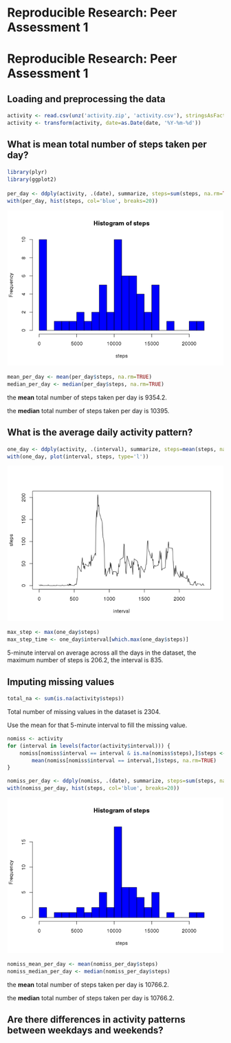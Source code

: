 # Reproducible Research: Peer Assessment 1
# Reproducible Research: Peer Assessment 1


## Loading and preprocessing the data


```r
activity <- read.csv(unz('activity.zip', 'activity.csv'), stringsAsFactors=FALSE)
activity <- transform(activity, date=as.Date(date, '%Y-%m-%d'))
```

## What is mean total number of steps taken per day?


```r
library(plyr)
library(ggplot2)

per_day <- ddply(activity, .(date), summarize, steps=sum(steps, na.rm=TRUE))
with(per_day, hist(steps, col='blue', breaks=20))
```

![](PA1_template_files/figure-html/unnamed-chunk-2-1.png) 


```r
mean_per_day <- mean(per_day$steps, na.rm=TRUE)
median_per_day <- median(per_day$steps, na.rm=TRUE)
```

the **mean** total number of steps taken per day is 9354.2.

the **median** total number of steps taken per day is 10395.

## What is the average daily activity pattern?


```r
one_day <- ddply(activity, .(interval), summarize, steps=mean(steps, na.rm=TRUE))
with(one_day, plot(interval, steps, type='l'))
```

![](PA1_template_files/figure-html/unnamed-chunk-4-1.png) 


```r
max_step <- max(one_day$steps)
max_step_time <- one_day$interval[which.max(one_day$steps)]
```

5-minute interval on average across all the days in the dataset,
the maximum number of steps is 206.2, the interval is 835.

## Imputing missing values


```r
total_na <- sum(is.na(activity$steps))
```

Total number of missing values in the dataset is 2304.

Use the mean for that 5-minute interval to fill the missing value.


```r
nomiss <- activity
for (interval in levels(factor(activity$interval))) {
	nomiss[nomiss$interval == interval & is.na(nomiss$steps),]$steps <- 
		mean(nomiss[nomiss$interval == interval,]$steps, na.rm=TRUE)
}
```


```r
nomiss_per_day <- ddply(nomiss, .(date), summarize, steps=sum(steps, na.rm=TRUE))
with(nomiss_per_day, hist(steps, col='blue', breaks=20))
```

![](PA1_template_files/figure-html/unnamed-chunk-8-1.png) 


```r
nomiss_mean_per_day <- mean(nomiss_per_day$steps)
nomiss_median_per_day <- median(nomiss_per_day$steps)
```

the **mean** total number of steps taken per day is 10766.2.

the **median** total number of steps taken per day is 10766.2.


## Are there differences in activity patterns between weekdays and weekends?
